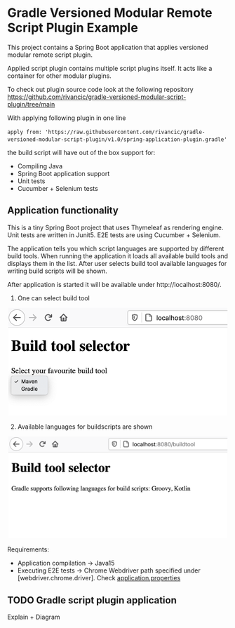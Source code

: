 # Gradle Versioned Modular Remote Script Plugin Example

This project contains a Spring Boot application that applies versioned modular remote script plugin.

Applied script plugin contains multiple script plugins itself. It acts like a container for other modular plugins.

To check out plugin source code look at the following repository https://github.com/rivancic/gradle-versioned-modular-script-plugin/tree/main

With applying following plugin in one line 

`apply from: 'https://raw.githubusercontent.com/rivancic/gradle-versioned-modular-script-plugin/v1.0/spring-application-plugin.gradle'`

the build script will have out of the box support for:
- Compiling Java
- Spring Boot application support 
- Unit tests
- Cucumber + Selenium tests

## Application functionality

This is a tiny Spring Boot project that uses Thymeleaf as rendering engine.
Unit tests are written in Junit5.
E2E tests are using Cucumber + Selenium.

The application tells you which script languages are supported by different build tools.
When running the application it loads all available build tools and displays them in the list.
After user selects build tool available languages for writing build scripts will be shown.

After application is started it will be available under http://localhost:8080/.

1) One can select build tool 
<p align="center" width="100%">
  <img src="readme-content/modular-tool-selection-open.png" alt="Build Tool Selection" width="500px">
</p>

2) Available languages for buildscripts are shown
<p align="center" width="100%">
  <img src="readme-content/modular-selected-build-tool.png" alt="Build Tool Selected" width="500px">
</p>

   
Requirements:
- Application compilation -> Java15
- Executing E2E tests -> Chrome Webdriver path specified under [webdriver.chrome.driver]. Check [application.properties](src/cucumberE2eTest/resources/application.properties)

## TODO Gradle script plugin application

Explain + Diagram
